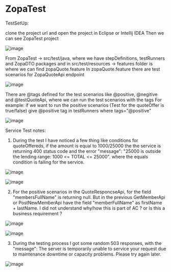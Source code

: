 # ZopaTest

TestSetUp:

clone the project url and open the project in Eclipse or Intellij IDEA 
Then we can see ZopaTest project

![image](https://user-images.githubusercontent.com/57220137/136711785-01a8511d-f6e4-4511-b5be-2f56807765e3.png)

From ZopaTest -> src/test/java, where we have stepDefinitions, testRunners and ZopaDTO packages and in src/test/resources -> features folder is where we can find zopaQuote.feature
In zopaQuote.feature there are test scenarios for ZopaQuoteApi endpoint

![image](https://user-images.githubusercontent.com/57220137/136712115-a1d75b46-050c-4029-991e-e5d6f71f4715.png)

There are @tags defined for the test scenarios like @positive, @negitive and @testQuoteApi, where we can run the test scenarios with the tags 
For example: if we want to run the positive scenarios (Test for the quoteOffer is true/false) give @positive tag in testRunners where tags="@positive"

![image](https://user-images.githubusercontent.com/57220137/136712569-7953f7ee-ffed-4529-b1c4-964a6b9a0d0c.png)



Service Test notes:

1. During the test I have noticed a few thing like conditions for quoteOffereds, if the amount is equal to 1000/25000 the the service is returning 400 status code and the error "message": "25000 is outside the lending range: 1000 <= TOTAL <= 25000". where the equals condition is failing for the service.

![image](https://user-images.githubusercontent.com/57220137/136713138-eee7602e-3e23-4993-880d-bdb18ddbf975.png)

![image](https://user-images.githubusercontent.com/57220137/136713148-40075d2a-250b-4caf-9b64-c19628d42e5b.png)

2. For the positive scenarios in the QuoteResponcseApi, for the field "membersFullName" is returning null. But in the previous GetMemberApi or PostNewMemberApi have the field "memberFullName" as firstName + lastName. I did not understand why/how this is part of AC ? or Is this a business requirement ?
 
![image](https://user-images.githubusercontent.com/57220137/136713420-93f11782-810a-4d4b-82fe-58e952ae9e97.png)

![image](https://user-images.githubusercontent.com/57220137/136713431-a9748910-ca1d-44fc-b1e8-b6bb5333c819.png)

3. During the testing process I got some random 503 responses, with the "message": The server is temporarily unable to service your request due to maintenance downtime or capacity problems. Please try again later. 
 
![image](https://user-images.githubusercontent.com/57220137/136713662-5d652f2a-2b26-4194-adfa-0372303fab8a.png)
